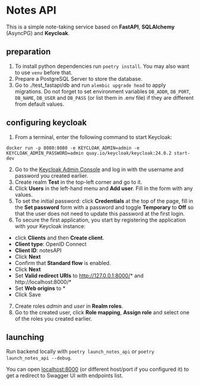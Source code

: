 # Notes API

This is a simple note-taking service based on **FastAPI**, **SQLAlchemy** (AsyncPG) and **Keycloak**.

## preparation

1. To install python dependencies
  run `poetry install`. You may also want to use `venv` before that.
2. Prepare a PostgreSQL Server to store the database.
3. Go to ./test_fastapi/db and run `alembic upgrade head` to apply migrations. Do not forget to set environment variables
  `DB_ADDR`, `DB_PORT`, `DB_NAME`, `DB_USER` and `DB_PASS` (or list them in .env file) if they are different from
  default values.

## configuring keycloak

1. From a terminal, enter the following command to start Keycloak: 

`docker run -p 8080:8080 -e KEYCLOAK_ADMIN=admin -e KEYCLOAK_ADMIN_PASSWORD=admin quay.io/keycloak/keycloak:24.0.2 start-dev`

2. Go to the [Keycloak Admin Console](http://localhost:8080) and log in with the username and password you created earlier.
3. Create realm **Test** in the top-left corner and go to it.
4. Click **Users** in the left-hand menu and **Add user**. Fill in the form with any values.
5. To set the initial password: click **Credentials** at the top of the page, fill in the **Set password** form with a password and toggle **Temporary** to **Off** so that the user does not need to update this password at the first login.
6. To secure the first application, you start by registering the application with your Keycloak instance:

- click **Clients** and then **Create client**. 
- **Client type**: OpenID Connect 
- **Client ID**: notesAPI
- Click **Next**
- Confirm that **Standard flow** is enabled.
- Click **Next**
- Set **Valid redirect URIs** to http://127.0.0.1:8000/* and http://localhost:8000/*
- Set **Web origins** to *
- Click Save

7. Create roles *admin* and *user* in **Realm roles**.
8. Go to the created user, click **Role mapping**, **Assign role** and select one of the roles you created earlier.

## launching

Run backend locally with `poetry launch_notes_api` or `poetry launch_notes_api --debug`.

You can open [localhost:8000](http://localhost:8000) (or different host/port if you configured it) to get a redirect to Swagger UI with endpoints list.